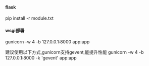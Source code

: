 #### flask
pip install -r module.txt

#### wsgi部署
gunicorn -w 4 -b 127.0.0.1:8000 app:app

建议使用以下方式,gunicorn支持gevent,能提升性能
gunicorn -w 4 -b 127.0.0.1:8000 -k 'gevent' app:app 
#### 
